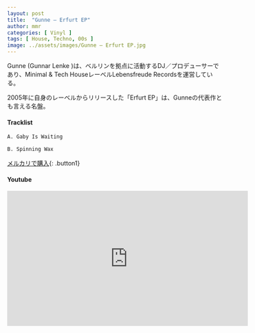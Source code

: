 ```yaml
---
layout: post
title:  "Gunne – Erfurt EP"
author: mmr
categories: [ Vinyl ]
tags: [ House, Techno, 00s ]
image: ../assets/images/Gunne – Erfurt EP.jpg
---
```


Gunne (Gunnar Lenke )は、ベルリンを拠点に活動するDJ／プロデューサーであり、Minimal & Tech HouseレーベルLebensfreude Recordsを運営している。

2005年に自身のレーベルからリリースした「Erfurt EP」は、Gunneの代表作とも言える名盤。

#### Tracklist
```md
A. Gaby Is Waiting

B. Spinning Wax
```

[メルカリで購入](https://jp.mercari.com/item/m76287547675?afid=6142608987){: .button1}

#### Youtube
<iframe width="560" height="315" src="https://www.youtube.com/embed/yTAM1Mz4tWI?si=KRvZWZ0MCiIfu77K" title="YouTube video player" frameborder="0" allow="accelerometer; autoplay; clipboard-write; encrypted-media; gyroscope; picture-in-picture; web-share" referrerpolicy="strict-origin-when-cross-origin" allowfullscreen></iframe>